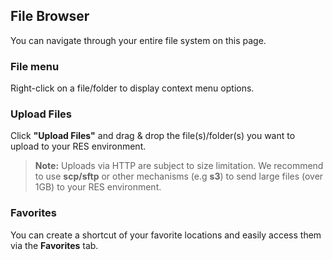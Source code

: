 ## File Browser

You can navigate through your entire file system on this page.

### File menu

Right-click on a file/folder to display context menu options.

### Upload Files

Click **"Upload Files"** and drag & drop the file(s)/folder(s) you want to upload to your RES environment.

> **Note:** Uploads via HTTP are subject to size limitation. We recommend to use **scp/sftp** or other mechanisms (e.g **s3**) to send large files (over 1GB) to your RES environment.

### Favorites

You can create a shortcut of your favorite locations and easily access them via the **Favorites** tab.

